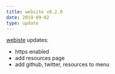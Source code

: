 ```yaml
---
title: website v0.2.0
date: 2019-09-02
type: update
---
```


[webiste](https://codeforfaith.com) updates:


- https enabled
- add resources page
- add github, twitter, resources to menu
